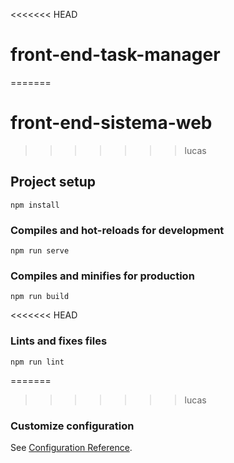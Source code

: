 <<<<<<< HEAD
# front-end-task-manager
=======
# front-end-sistema-web
>>>>>>> lucas

## Project setup
```
npm install
```

### Compiles and hot-reloads for development
```
npm run serve
```

### Compiles and minifies for production
```
npm run build
```

<<<<<<< HEAD
### Lints and fixes files
```
npm run lint
```

=======
>>>>>>> lucas
### Customize configuration
See [Configuration Reference](https://cli.vuejs.org/config/).
